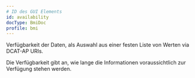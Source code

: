 ```yaml
---
# ID des GUI Elements
id: availability
docType: BmiDoc
profile: bmi
---
```


Verfügbarkeit der Daten, als Auswahl aus einer festen Liste von Werten via DCAT-AP URIs.

Die Verfügbarkeit gibt an, wie lange die Informationen voraussichtlich zur Verfügung stehen werden.

